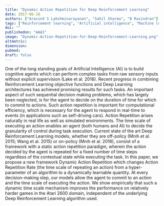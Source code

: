 ```yaml
---
title: "Dynamic Action Repetition for Deep Reinforcement Learning"
date: 2017-06-16
authors: ["Aravind S Lakshminarayanan", "Sahil Sharma", "B Ravindran"]
tags: ["Reinforcement learning", "Artificial intelligence", "Machine learning"]
doi: ""
publishedon: "AAAI"
image: "Dynamic-Action-Repetition-for-Deep-Reinforcement-Learning.png"
altmetric: 
dimension: 
pubmed: 
draft: false
---
```

One of the long standing goals of Artificial Intelligence (AI) is to build cognitive agents which can perform complex tasks from raw sensory inputs without explicit supervision (Lake et al. 2016). Recent progress in combining Reinforcement Learning objective functions and Deep Learning architectures has achieved promising results for such tasks. An important aspect of such sequential decision making problems, which has largely been neglected, is for the agent to decide on the duration of time for which to commit to actions. Such action repetition is important for computational efficiency, which is necessary for the agent to respond in real-time to events (in applications such as self-driving cars). Action Repetition arises naturally in real life as well as simulated environments. The time scale of executing an action enables an agent (both humans and AI) to decide the granularity of control during task execution. Current state of the art Deep Reinforcement Learning models, whether they are off-policy (Mnih et al. 2015; Wang et al. 2015) or on-policy (Mnih et al. 2016), consist of a framework with a static action repetition paradigm, wherein the action decided by the agent is repeated for a fixed number of time steps regardless of the contextual state while executing the task. In this paper, we propose a new framework Dynamic Action Repetition which changes Action Repetition Rate (the time scale of repeating an action) from a hyper-parameter of an algorithm to a dynamically learnable quantity. At every decision-making step, our models allow the agent to commit to an action and the time scale of executing the action. We show empirically that such a dynamic time scale mechanism improves the performance on relatively harder games in the Atari 2600 domain, independent of the underlying Deep Reinforcement Learning algorithm used.